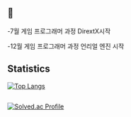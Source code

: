 <!-- statistics - username=*  -->
## 🌱

-7월 게임 프로그래머 과정 DirextX시작

-12월 게임 프로그래머 과정 언리얼 엔진 시작
## Statistics
  <div align=left>
  
  [![Top Langs](https://github-readme-stats.vercel.app/api/top-langs/?username=kimseonju&layout=compact)](https://github.com/anuraghazra/github-readme-stats)
  </div>

<!--



<!--
**Kimseonju/Kimseonju** is a ✨ _special_ ✨ repository because its `README.md` (this file) appears on your GitHub profile.

Here are some ideas to get you started:

- 🔭 I’m currently working on ...
- 🌱 I’m currently learning ...
- 👯 I’m looking to collaborate on ...
- 🤔 I’m looking for help with ...
- 💬 Ask me about ...
- 📫 How to reach me: ...
- 😄 Pronouns: ...
- ⚡ Fun fact: ...
-->
## 
  <div align=left>

[![Solved.ac Profile](http://mazassumnida.wtf/api/v2/generate_badge?boj=gasoul)](https://solved.ac/gasoul/)


